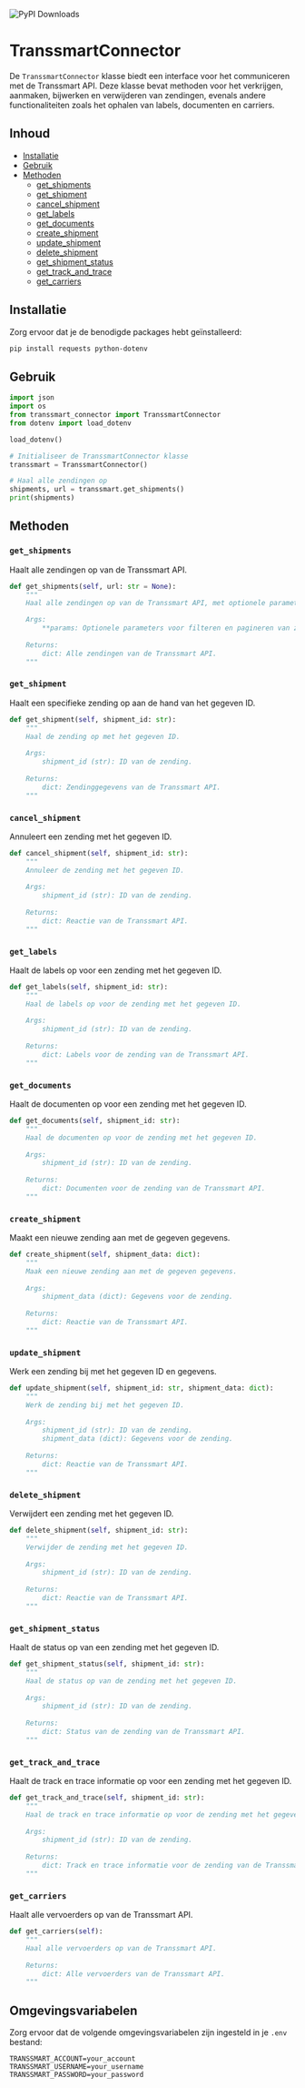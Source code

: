 ![PyPI Downloads](https://static.pepy.tech/badge/transsmart-connector)

# TranssmartConnector

De `TranssmartConnector` klasse biedt een interface voor het communiceren met de Transsmart API. Deze klasse bevat methoden voor het verkrijgen, aanmaken, bijwerken en verwijderen van zendingen, evenals andere functionaliteiten zoals het ophalen van labels, documenten en carriers.

## Inhoud

- [Installatie](#installatie)
- [Gebruik](#gebruik)
- [Methoden](#methoden)
  - [get_shipments](#get_shipments)
  - [get_shipment](#get_shipment)
  - [cancel_shipment](#cancel_shipment)
  - [get_labels](#get_labels)
  - [get_documents](#get_documents)
  - [create_shipment](#create_shipment)
  - [update_shipment](#update_shipment)
  - [delete_shipment](#delete_shipment)
  - [get_shipment_status](#get_shipment_status)
  - [get_track_and_trace](#get_track_and_trace)
  - [get_carriers](#get_carriers)

## Installatie

Zorg ervoor dat je de benodigde packages hebt geïnstalleerd:

```bash
pip install requests python-dotenv
```

## Gebruik

```python
import json
import os
from transsmart_connector import TranssmartConnector
from dotenv import load_dotenv

load_dotenv()

# Initialiseer de TranssmartConnector klasse
transsmart = TranssmartConnector()

# Haal alle zendingen op
shipments, url = transsmart.get_shipments()
print(shipments)
```

## Methoden

### `get_shipments`

Haalt alle zendingen op van de Transsmart API.

```python
def get_shipments(self, url: str = None):
    """
    Haal alle zendingen op van de Transsmart API, met optionele parameters.

    Args:
        **params: Optionele parameters voor filteren en pagineren van zendingen.
    
    Returns:
        dict: Alle zendingen van de Transsmart API.
    """
```

### `get_shipment`

Haalt een specifieke zending op aan de hand van het gegeven ID.

```python
def get_shipment(self, shipment_id: str):
    """
    Haal de zending op met het gegeven ID.
    
    Args:
        shipment_id (str): ID van de zending.
    
    Returns:
        dict: Zendinggegevens van de Transsmart API.
    """
```

### `cancel_shipment`

Annuleert een zending met het gegeven ID.

```python
def cancel_shipment(self, shipment_id: str):
    """
    Annuleer de zending met het gegeven ID.
    
    Args:
        shipment_id (str): ID van de zending.
    
    Returns:
        dict: Reactie van de Transsmart API.
    """
```

### `get_labels`

Haalt de labels op voor een zending met het gegeven ID.

```python
def get_labels(self, shipment_id: str):
    """
    Haal de labels op voor de zending met het gegeven ID.
    
    Args:
        shipment_id (str): ID van de zending.
    
    Returns:
        dict: Labels voor de zending van de Transsmart API.
    """
```

### `get_documents`

Haalt de documenten op voor een zending met het gegeven ID.

```python
def get_documents(self, shipment_id: str):
    """
    Haal de documenten op voor de zending met het gegeven ID.
    
    Args:
        shipment_id (str): ID van de zending.
    
    Returns:
        dict: Documenten voor de zending van de Transsmart API.
    """
```

### `create_shipment`

Maakt een nieuwe zending aan met de gegeven gegevens.

```python
def create_shipment(self, shipment_data: dict):
    """
    Maak een nieuwe zending aan met de gegeven gegevens.
    
    Args:
        shipment_data (dict): Gegevens voor de zending.
    
    Returns:
        dict: Reactie van de Transsmart API.
    """
```

### `update_shipment`

Werk een zending bij met het gegeven ID en gegevens.

```python
def update_shipment(self, shipment_id: str, shipment_data: dict):
    """
    Werk de zending bij met het gegeven ID.
    
    Args:
        shipment_id (str): ID van de zending.
        shipment_data (dict): Gegevens voor de zending.
    
    Returns:
        dict: Reactie van de Transsmart API.
    """
```

### `delete_shipment`

Verwijdert een zending met het gegeven ID.

```python
def delete_shipment(self, shipment_id: str):
    """
    Verwijder de zending met het gegeven ID.
    
    Args:
        shipment_id (str): ID van de zending.
    
    Returns:
        dict: Reactie van de Transsmart API.
    """
```

### `get_shipment_status`

Haalt de status op van een zending met het gegeven ID.

```python
def get_shipment_status(self, shipment_id: str):
    """
    Haal de status op van de zending met het gegeven ID.
    
    Args:
        shipment_id (str): ID van de zending.
    
    Returns:
        dict: Status van de zending van de Transsmart API.
    """
```

### `get_track_and_trace`

Haalt de track en trace informatie op voor een zending met het gegeven ID.

```python
def get_track_and_trace(self, shipment_id: str):
    """
    Haal de track en trace informatie op voor de zending met het gegeven ID.
    
    Args:
        shipment_id (str): ID van de zending.
    
    Returns:
        dict: Track en trace informatie voor de zending van de Transsmart API.
    """
```

### `get_carriers`

Haalt alle vervoerders op van de Transsmart API.

```python
def get_carriers(self):
    """
    Haal alle vervoerders op van de Transsmart API.
    
    Returns:
        dict: Alle vervoerders van de Transsmart API.
    """
```

## Omgevingsvariabelen

Zorg ervoor dat de volgende omgevingsvariabelen zijn ingesteld in je `.env` bestand:

```
TRANSSMART_ACCOUNT=your_account
TRANSSMART_USERNAME=your_username
TRANSSMART_PASSWORD=your_password
```
